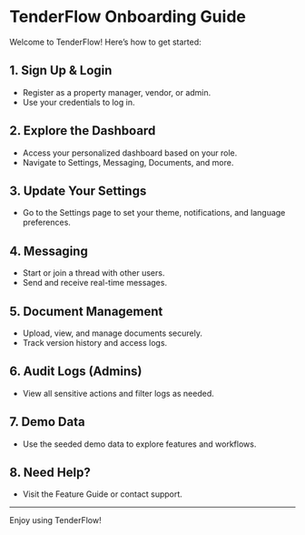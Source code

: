 # TenderFlow Onboarding Guide

Welcome to TenderFlow! Here’s how to get started:

## 1. Sign Up & Login

- Register as a property manager, vendor, or admin.
- Use your credentials to log in.

## 2. Explore the Dashboard

- Access your personalized dashboard based on your role.
- Navigate to Settings, Messaging, Documents, and more.

## 3. Update Your Settings

- Go to the Settings page to set your theme, notifications, and language preferences.

## 4. Messaging

- Start or join a thread with other users.
- Send and receive real-time messages.

## 5. Document Management

- Upload, view, and manage documents securely.
- Track version history and access logs.

## 6. Audit Logs (Admins)

- View all sensitive actions and filter logs as needed.

## 7. Demo Data

- Use the seeded demo data to explore features and workflows.

## 8. Need Help?

- Visit the Feature Guide or contact support.

---

Enjoy using TenderFlow!
